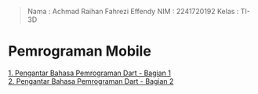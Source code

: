 > Nama : Achmad Raihan Fahrezi Effendy
> NIM : 2241720192
> Kelas : TI-3D

# Pemrograman Mobile
[1. Pengantar Bahasa Pemrograman Dart - Bagian 1](/week_2)
<br/>
[2. Pengantar Bahasa Pemrograman Dart - Bagian 2](/week_3)
